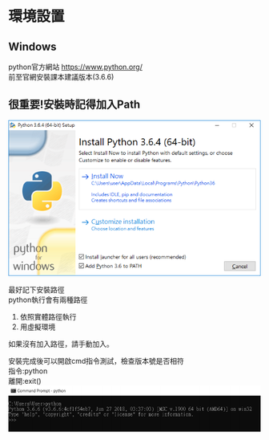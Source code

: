 # 環境設置
## Windows
python官方網站
https://www.python.org/
<br/>前至官網安裝課本建議版本(3.6.6)
## **很重要!安裝時記得加入Path**
![path](.\img\path.png)

最好記下安裝路徑
<br/>python執行會有兩種路徑<br/>

1. 依照實體路徑執行
2. 用虛擬環境
   
如果沒有加入路徑，請手動加入。

 安裝完成後可以開啟cmd指令測試，檢查版本號是否相符
 <br/>指令:python
 <br/>離開:exit()
 ![cmd](.\img/cmd.png)


